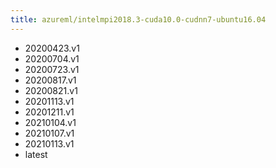 ```yaml
---
title: azureml/intelmpi2018.3-cuda10.0-cudnn7-ubuntu16.04
---
```

- 20200423.v1
- 20200704.v1
- 20200723.v1
- 20200817.v1
- 20200821.v1
- 20201113.v1
- 20201211.v1
- 20210104.v1
- 20210107.v1
- 20210113.v1
- latest
